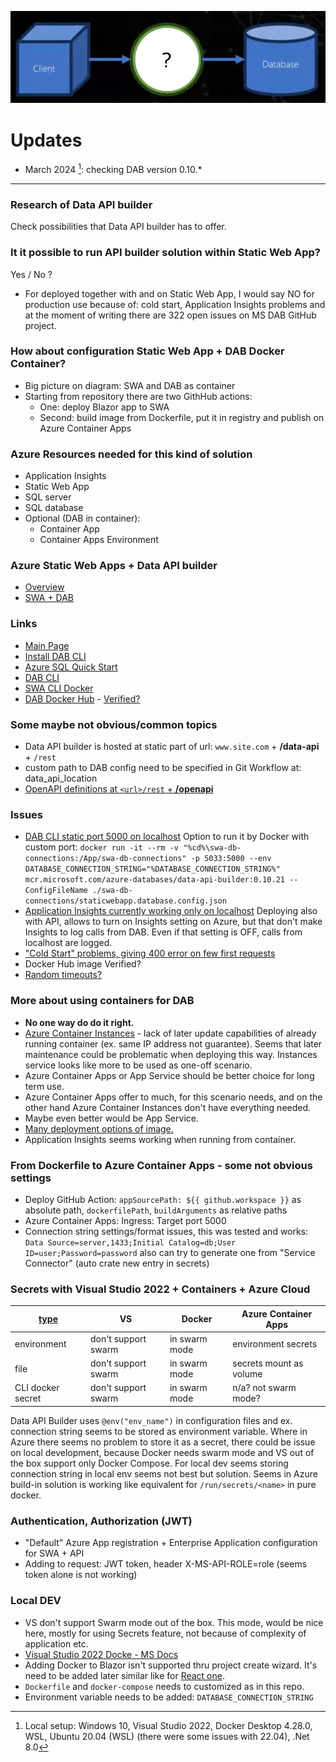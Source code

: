 ![DAB](/img/dab.png)

# Updates
- March 2024 [^1]: checking DAB version 0.10.*

---

### Research of Data API builder
Check possibilities that Data API builder has to offer.

### It it possible to run API builder solution within Static Web App?
Yes / No ?  

- For deployed together with and on Static Web App, I would say NO for production use because of: cold start, Application Insights problems and at the moment of writing there are 322 open issues on MS DAB GitHub project.

### How about configuration Static Web App + DAB Docker Container?
- Big picture on diagram: SWA and DAB as container
- Starting from repository there are two GithHub actions:
  - One: deploy Blazor app to SWA
  - Second: build image from Dockerfile, put it in registry and publish on Azure Container Apps

### Azure Resources needed for this kind of solution
- Application Insights
- Static Web App
- SQL server
- SQL database  
- Optional (DAB in container):
  - Container App 
  - Container Apps Environment

### Azure Static Web Apps + Data API builder
- [Overview](https://learn.microsoft.com/en-us/azure/static-web-apps/database-overview)
- [SWA + DAB](https://learn.microsoft.com/en-us/azure/static-web-apps/database-azure-sql?tabs=bash&pivots=static-web-apps-rest)

### Links
- [Main Page](https://learn.microsoft.com/en-us/azure/data-api-builder/)
- [Install DAB CLI](https://learn.microsoft.com/en-us/azure/data-api-builder/get-started/get-started-with-data-api-builder)
- [Azure SQL Quick Start](https://learn.microsoft.com/en-us/azure/data-api-builder/get-started/get-started-azure-sql)
- [DAB CLI](https://learn.microsoft.com/en-us/azure/data-api-builder/data-api-builder-cli)
- [SWA CLI Docker](https://azure.github.io/static-web-apps-cli/docs/cli/docker)
- [DAB Docker Hub](https://hub.docker.com/_/microsoft-azure-databases-data-api-builder) - [Verified?](https://github.com/Azure/data-api-builder/discussions/2158)

### Some maybe not obvious/common topics
- Data API builder is hosted at static part of url: `www.site.com` +  **/data-api** + `/rest`
- custom path to DAB config need to be specified in Git Workflow at: data_api_location
- [OpenAPI definitions at `<url>/rest` + **/openapi**](https://learn.microsoft.com/en-us/azure/data-api-builder/openapi)  

### Issues
- [DAB CLI static port 5000 on localhost](https://github.com/Azure/data-api-builder/issues/1477)
Option to run it by Docker with custom port: 
`docker run -it --rm -v "%cd%\swa-db-connections:/App/swa-db-connections" -p 5033:5000 --env DATABASE_CONNECTION_STRING="%DATABASE_CONNECTION_STRING%" mcr.microsoft.com/azure-databases/data-api-builder:0.10.21 --ConfigFileName ./swa-db-connections/staticwebapp.database.config.json`
- [Application Insights currently working only on localhost](https://github.com/Azure/data-api-builder/issues/1735)
Deploying also with API, allows to turn on Insights setting on Azure, but that don't make Insights to log calls from DAB. Even if that setting is OFF, calls from localhost are logged.
- ["Cold Start" problems, giving 400 error on few first requests](https://github.com/Azure/data-api-builder/issues/918)
- Docker Hub image Verified?
- [Random timeouts?](https://github.com/Azure/data-api-builder/issues/2162)
 
### More about using containers for DAB
- **No one way do do it right.**
- [Azure Container Instances](https://learn.microsoft.com/en-us/azure/container-instances/container-instances-update#limitations) - lack of later update capabilities of already running container (ex. same IP address not guarantee). Seems that later maintenance could be problematic when deploying this way. Instances service looks like more to be used as one-off scenario.
- Azure Container Apps or App Service should be better choice for long term use.
- Azure Container Apps offer to much, for this scenario needs, and on the other hand Azure Container Instances don't have everything needed.
- Maybe even better would be App Service.
- [Many deployment options of image.](https://learn.microsoft.com/en-us/azure/container-apps/code-to-cloud-options)
- Application Insights seems working when running from container.


### From Dockerfile to Azure Container Apps - some not obvious settings
- Deploy GitHub Action: `appSourcePath: ${{ github.workspace }}` as absolute path, `dockerfilePath`, `buildArguments` as relative paths
- Azure Container Apps: Ingress: Target port 5000
- Connection string settings/format issues, this was tested and works: `Data Source=server,1433;Initial Catalog=db;User ID=user;Password=password` also can try to generate one from "Service Connector" (auto crate new entry in secrets)

### Secrets with Visual Studio 2022 + Containers + Azure Cloud

|[type](https://docs.docker.com/compose/compose-file/09-secrets/)| VS | Docker | Azure Container Apps |
|-|-|-|-|
|environment|don't support swarm|in swarm mode|environment secrets|
|file|don't support swarm|in swarm mode|secrets mount as volume|
|CLI docker secret|don't support swarm|in swarm mode|n/a? not swarm mode?|

Data API Builder uses `@env("env_name")` in configuration files and ex. connection string seems to be stored as environment variable. Where in Azure there seems no problem to store it as a secret, there could be issue on local development, because Docker needs swarm mode and VS out of the box support only Docker Compose. For local dev seems storing connection string in local env seems not best but solution. 
Seems in Azure build-in solution is working like equivalent for `/run/secrets/<name>` in pure docker.

### Authentication, Authorization (JWT)
- "Default" Azure App registration + Enterprise Application configuration for SWA + API
- Adding to request: JWT token, header X-MS-API-ROLE=role (seems token alone is not working)

### Local DEV
- VS don't support Swarm mode out of the box. This mode, would be nice here, mostly for using Secrets feature, not because of complexity of application etc.
- [Visual Studio 2022 Docke - MS Docs](https://learn.microsoft.com/en-us/visualstudio/containers/?view=vs-2022)
- Adding Docker to Blazor isn't supported thru project create wizard. It's need to be added later similar like for [React one](https://learn.microsoft.com/en-us/visualstudio/containers/container-tools-react?view=vs-2022).
- `Dockerfile` and `docker-compose` needs to customized as in this repo.
- Environment variable needs to be added: `DATABASE_CONNECTION_STRING`


[^1]: Local setup: Windows 10, Visual Studio 2022, Docker Desktop 4.28.0, WSL, Ubuntu 20.04 (WSL) (there were some issues with 22.04), .Net 8.0
